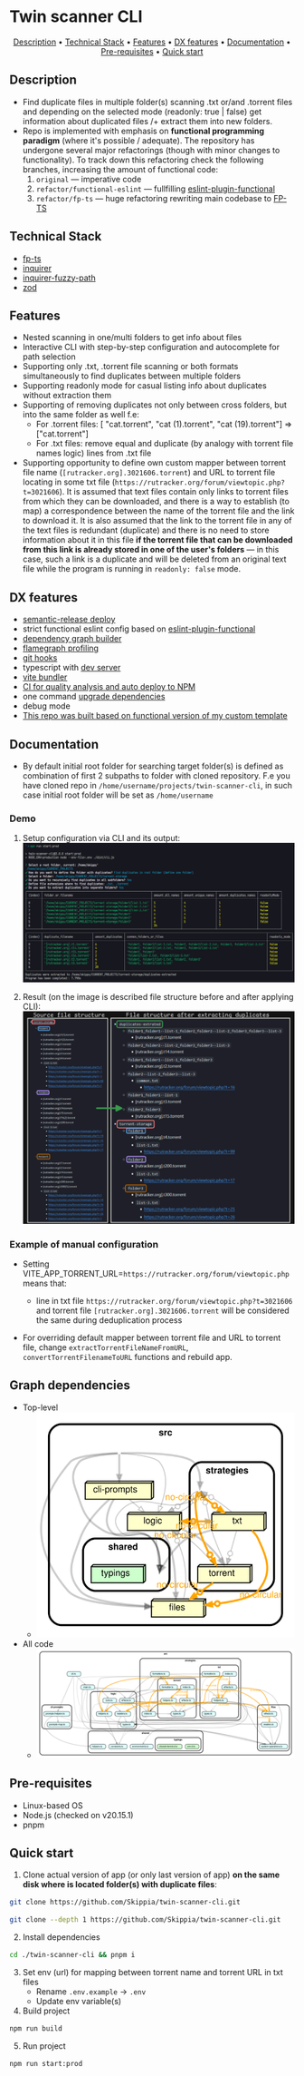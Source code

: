 # Twin scanner CLI

<p align="center">
  <a href="#description">Description</a> •
  <a href="#technical-stack">Technical Stack</a> •
  <a href="#features">Features</a> •
  <a href="#dx-features">DX features</a> •
  <a href="#documentation">Documentation</a> •
  <a href="#pre-requisites">Pre-requisites</a> •
  <a href="#quick-start">Quick start</a>
</p>

## Description
- Find duplicate files in multiple folder(s) scanning .txt or/and .torrent files and depending on the selected mode (readonly: true | false) get information about duplicated files /+ extract them into new folders.
- Repo is implemented with emphasis on **functional programming paradigm** (where it's possible / adequate). The repository has undergone several major refactorings (though with minor changes to functionality). To track down this refactoring check the following branches, increasing the amount of functional code:
  1. `original` — imperative code
  2. `refactor/functional-eslint` — fullfilling [eslint-plugin-functional](https://www.npmjs.com/package/eslint-plugin-functional)
  3. `refactor/fp-ts` — huge refactoring rewriting main codebase to [FP-TS](https://github.com/gcanti/fp-ts)

## Technical Stack
- [fp-ts](https://github.com/gcanti/fp-ts)
- [inquirer](https://github.com/SBoudrias/Inquirer.js)
- [inquirer-fuzzy-path](https://github.com/adelsz/inquirer-fuzzy-path)
- [zod](https://github.com/SBoudrias/Inquirer.js)

## Features

- Nested scanning in one/multi folders to get info about files
- Interactive CLI with step-by-step configuration and autocomplete for path selection
- Supporting only .txt, .torrent file scanning or both formats simultaneously to find duplicates between multiple folders
- Supporting readonly mode for casual listing info about duplicates without extraction them
- Supporting of removing duplicates not only between cross folders, but into the same folder as well f.e:
  - For .torrent files: [ "cat.torrent", "cat (1).torrent", "cat (19).torrent"] => ["cat.torrent"]
  - For .txt files: remove equal and duplicate (by analogy with torrent file names logic) lines from .txt file
- Supporting opportunity to define own custom mapper between torrent file name (`[rutracker.org].3021606.torrent`) and URL to torrent file locating in some txt file (`https://rutracker.org/forum/viewtopic.php?t=3021606`). It is assumed that text files contain only links to torrent files from which they can be downloaded, and there is a way to establish (to map) a correspondence between the name of the torrent file and the link to download it. It is also assumed that the link to the torrent file in any of the text files is redundant (duplicate) and there is no need to store information about it in this file **if the torrent file that can be downloaded from this link is already stored in one of the user's folders** — in this case, such a link is a duplicate and will be deleted from an original text file while the program is running in `readonly: false` mode.

## DX features

- [semantic-release deploy](https://github.com/semantic-release/semantic-release)
- strict functional eslint config based on [eslint-plugin-functional](https://www.npmjs.com/package/eslint-plugin-functional)
- [dependency graph builder](https://github.com/sverweij/dependency-cruiser)
- [flamegraph profiling](https://github.com/davidmarkclements/0x)
- [git hooks](https://github.com/toplenboren/simple-git-hooks)
- typescript with [dev server](https://tsx.is/)
- [vite bundler](https://vite.dev/)
- [CI for quality analysis and auto deploy to NPM](.github/workflows)
- one command [upgrade dependencies](https://github.com/raineorshine/npm-check-updates)
- debug mode
- [This repo was built based on functional version of my custom template](https://github.com/Skippia/Universal-starter-templates)

## Documentation

- By default initial root folder for searching target folder(s) is defined as combination of first 2 subpaths to folder with cloned repository. F.e you have cloned repo in `/home/username/projects/twin-scanner-cli`, in such case initial root folder will be set as `/home/username`

### Demo
1. Setup configuration via CLI and its output:
![Demo](https://github.com/Skippia/twin-scanner-cli/blob/master/docs/cli-demo.png?raw=true)

2. Result (on the image is described file structure before and after applying CLI):
![Demo](https://github.com/Skippia/twin-scanner-cli/blob/master/docs/result.png?raw=true)

### Example of manual configuration

- Setting VITE_APP_TORRENT_URL=`https://rutracker.org/forum/viewtopic.php` means that:
  - line in txt file `https://rutracker.org/forum/viewtopic.php?t=3021606` and
 torrent file `[rutracker.org].3021606.torrent` will be considered the same during deduplication process

- For overriding default mapper between torrent file and URL to torrent file, change `extractTorrentFileNameFromURL`, `convertTorrentFilenameToURL` functions and rebuild app.

## Graph dependencies
- Top-level
  - ![SVG](https://github.com/Skippia/twin-scanner-cli/blob/master/docs/dependency-graph-top-level.svg?raw=true)
- All code
  - ![All code](https://github.com/Skippia/twin-scanner-cli/blob/master/docs/dependency-graph-nested.svg?raw=true)

## Pre-requisites

- Linux-based OS
- Node.js (checked on v20.15.1)
- pnpm

## Quick start

1. Clone actual version of app (or only last version of app) **on the same disk where is located folder(s) with duplicate files**:
```sh
git clone https://github.com/Skippia/twin-scanner-cli.git
```
```sh
git clone --depth 1 https://github.com/Skippia/twin-scanner-cli.git
```
2. Install dependencies
```sh
cd ./twin-scanner-cli && pnpm i
```
3. Set env (url) for mapping between torrent name and torrent URL in txt files
   - Rename `.env.example` -> `.env`
   - Update env variable(s)
4. Build project
```sh
npm run build
```
5. Run project
```sh
npm run start:prod
```
